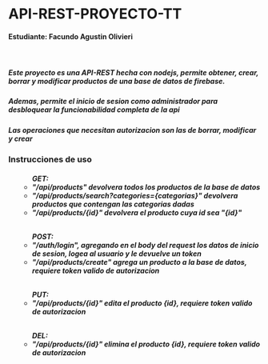 # API-REST-PROYECTO-TT

<h4> Estudiante: Facundo Agustin Olivieri</h5>
<br>
<h5> Este proyecto es una API-REST hecha con nodejs, permite obtener, crear, borrar y modificar productos de una base de datos de firebase.</h5>
<h5> Ademas, permite el inicio de sesion como administrador para desbloquear la funcionabilidad completa de la api</h5>
<h5> Las operaciones que necesitan autorizacion son las de borrar, modificar y crear</h5>

<h3> Instrucciones de uso </h3>
<h5><ul>
  <ul>GET: 
    <br>
    <li>"/api/products" devolvera todos los productos de la base de datos</li>
    <li>"/api/products/search?categories={categorias}" devolvera productos que contengan las categorias dadas</li>
    <li>"/api/products/{id}" devolvera el producto cuya id sea "{id}"</li>
  </ul>
  <br>
  <ul>POST:
    <br>
    <li>"/auth/login", agregando en el body del request los datos de inicio de sesion, logea al usuario y le devuelve un token</li>
    <li>"/api/products/create" agrega un producto a la base de datos, requiere token valido de autorizacion</li>
  </ul>
  <br>
  <ul>PUT:
    <br>
    <li>"/api/products/{id}" edita el producto {id}, requiere token valido de autorizacion</li>
  </ul>
  <br>
  <ul>DEL:
    <br>
    <li>"/api/products/{id}" elimina el producto {id}, requiere token valido de autorizacion</li>
  </ul>
</ul></h5>
